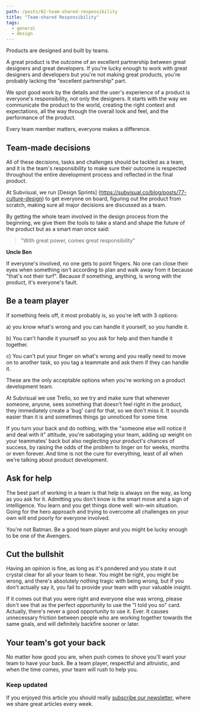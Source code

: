 ```yaml
---
path: /posts/82-team-shared-responsibility
title: "Team-shared Responsibility"
tags:
  - general
  - design
---
```



Products are designed and built by teams.

A great product is the outcome of an excellent partnership between great designers and great developers. If you're lucky enough to work with great designers and developers but you're not making great products, you're probably lacking the "excellent partnership" part.

We spot good work by the details and the user's experience of a product is everyone's responsibility, not only the designers. It starts with the way we communicate the product to the world, creating the right context and expectations, all the way through the overall look and feel, and the performance of the product.

Every team member matters, everyone makes a difference. 

<h2>Team-made decisions </h2>

All of these decisions, tasks and challenges should be tackled as a team, and it is the team's responsibility to make sure their outcome is respected throughout the entire development process and reflected in the final product. 

At Subvisual, we run [Design Sprints] (https://subvisual.co/blog/posts/77-culture-design) to get everyone on board, figuring out the product from scratch, making sure all major decisions are discussed as a team.

By getting the whole team involved in the design process from the beginning, we give them the tools to take a stand and shape the future of the product but as a smart man once said: 

> "With great power, comes great responsibility"  

**Uncle Ben**


If everyone's involved, no one gets to point fingers. No one can close their eyes when something isn't according to plan and walk away from it because "that's not their turf". Because if something, anything, is wrong with the product, it's everyone's fault. 

<h2> Be a team player </h2>

If something feels off, it most probably is, so you're left with 3 options:

a) you know what's wrong and you can handle it yourself, so you handle it.

b) You can't handle it yourself so you ask for help and then handle it together.

c) You can't put your finger on what's wrong and you really need to move on to another task, so you tag a teammate and ask them if they can handle it.

These are the only acceptable options when you're working on a product development team. 

At Subvisual we use Trello, so we try and make sure that whenever someone, anyone, sees something that doesn't feel right in the product, they immediately create a 'bug' card for that, so we don't miss it. It sounds easier than it is and sometimes things go unnoticed for some time. 

If you turn your back and do nothing, with the "someone else will notice it and deal with it" attitude, you're sabotaging your team, adding up weight on your teammates' back but also neglecting your product's chances of success, by raising the odds of the problem to linger on for weeks, months or even forever. And time is not the cure for everything, least of all when we're talking about product development. 

<h2> Ask for help </h2>

The best part of working in a team is that help is always on the way, as long as you ask for it. Admitting you don't know is the smart move and a sign of intelligence. You learn and you get things done well: win-win situation. Going for the hero approach and trying to overcome all challenges on your own will end poorly for everyone involved. 

You're not Batman. Be a good team player and you might be lucky enough to be one of the Avengers. 

<h2> Cut the bullshit </h2>

Having an opinion is fine, as long as it's pondered and you state it out crystal clear for all your team to hear. You might be right, you might be wrong, and there's absolutely nothing tragic with being wrong, but if you don't actually say it, you fail to provide your team with your valuable insight.

If it comes out that you were right and everyone else was wrong, please don't see that as the perfect opportunity to use the "I told you so" card. Actually, there's never a good opportunity to use it. Ever. It causes unnecessary friction between people who are working together towards the same goals, and will definitely backfire sooner or later.

<h2> Your team's got your back </h2>

No matter how good you are, when push comes to shove you'll want your team to have your back. 
Be a team player, respectful and altruistic, and when the time comes, your team will rush to help you. 


<h3> Keep updated</h3>

If you enjoyed this article you should really [subscribe our newsletter](https://subvisual.co/newsletter/), where we share great articles every week.

